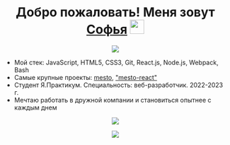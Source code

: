 <!-- # Добро пожаловать! Меня зовут Софья👋
[![Typing SVG](https://readme-typing-svg.herokuapp.com?font=Fira+Code&pause=1000&width=435&lines=I'm+junior+Front-end+developer)](https://git.io/typing-svg)
------  
#### И сейчас я расскажу немного о себе -->

<h1 align="center">Добро пожаловать! Меня зовут <a href="https://excited-square-1d2.notion.site/8a73d7aa763f422ea0166189e3431d92" target="_blank">Софья</a> 
<img src="https://github.com/blackcater/blackcater/raw/main/images/Hi.gif" height="32"/></h1>
<p align="center">
  <img src="https://readme-typing-svg.herokuapp.com?font=Fira+Code&pause=1000&width=435&lines=I'm+junior+Front-end+developer" />
 </p>
 
 * Мой стек: JavaScript, HTML5, CSS3, Git, React.js, Node.js, Webpack, Bash 
 * Самые крупные проекты: <a href="https://github.com/sonyalivarenko/mesto" target="_blank">mesto</a>, <a href="https://github.com/sonyalivarenko/mesto-react" target="_blank">"mesto-react"</a>
 * Студент Я.Практикум. Специальность: веб-разработчик. 2022-2023 г.
 * Мечтаю работать в дружной компании и становиться опытнее с каждым днем
 
 


<p align="center">
  <img src="https://github-readme-stats.vercel.app/api/top-langs/?username=anuraghazra&layout=compact" />
 </p> 
 
 
<p align="center">
  <img src="https://quotes-github-readme.vercel.app/api?type=vertical&theme=dark" />
 </p>







